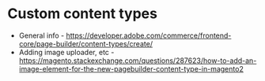 # Custom content types

* General info - https://developer.adobe.com/commerce/frontend-core/page-builder/content-types/create/
* Adding image uploader, etc - https://magento.stackexchange.com/questions/287623/how-to-add-an-image-element-for-the-new-pagebuilder-content-type-in-magento2